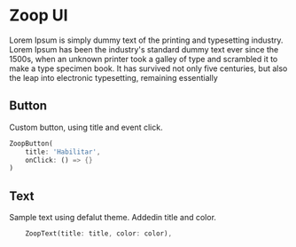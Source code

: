 # Zoop UI 

Lorem Ipsum is simply dummy text of the printing and typesetting industry. Lorem Ipsum has been the industry's standard dummy text ever since the 1500s, when an unknown printer took a galley of type and scrambled it to make a type specimen book. It has survived not only five centuries, but also the leap into electronic typesetting, remaining essentially 

## Button

Custom button, using title and event click.

```Dart
ZoopButton(
    title: 'Habilitar', 
    onClick: () => {}
)
```
## Text

Sample text using defalut theme. Addedin title and color.

```Dart
    ZoopText(title: title, color: color),
```

